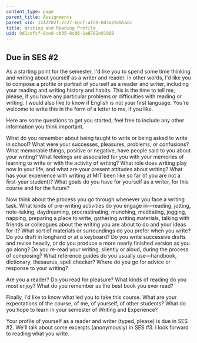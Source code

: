 ```yaml
---
content_type: page
parent_title: Assignments
parent_uid: 1442702f-2c27-6bcf-afd9-8d3a29cb5a6c
title: Writing and Reading Profile
uid: 9d1cefcf-8ced-cb35-8c06-1a8782e91989
---
```


Due in SES #2
-------------

As a starting point for the semester, I'd like you to spend some time thinking and writing about yourself as a writer and reader. In other words, I'd like you to compose a profile or portrait of yourself as a reader and writer, including your reading and writing history and habits. This is the time to tell me, please, if you have any particular problems or difficulties with reading or writing. I would also like to know if English is not your first language. You're welcome to write this in the form of a letter to me, if you like.

Here are some questions to get you started; feel free to include any other information you think important.

What do you remember about being taught to write or being asked to write in school? What were your successes, pleasures, problems, or confusions? What memorable things, positive or negative, have people said to you about your writing? What feelings are associated for you with your memories of learning to write or with the activity of writing? What role does writing play now in your life, and what are your present attitudes about writing? What has your experience with writing at MIT been like so far (if you are not a first-year student)? What goals do you have for yourself as a writer, for this course and for the future?

Now think about the process you go through whenever you face a writing task. What kinds of pre-writing activities do you engage in—reading, jotting, note-taking, daydreaming, procrastinating, munching, meditating, jogging, napping, preparing a place to write, gathering writing materials, talking with friends or colleagues about the writing you are about to do and your ideas for it? What sort of materials or surroundings do you prefer when you write? Do you draft in longhand or at a keyboard? Do you write successive drafts and revise heavily, or do you produce a more nearly finished version as you go along? Do you re-read your writing, silently or aloud, during the process of composing? What reference guides do you usually use—handbook, dictionary, thesaurus, spell checker? Where do you go for advice or response to your writing?

Are you a reader? Do you read for pleasure? What kinds of reading do you most enjoy? What do you remember as the best book you ever read?

Finally, I'd like to know what led you to take this course. What are your expectations of the course, of me, of yourself, of other students? What do you hope to learn in your semester of Writing and Experience?

Your profile of yourself as a reader and writer (typed, please) is due in SES #2. We'll talk about some excerpts (anonymously) in SES #3. I look forward to reading what you write.